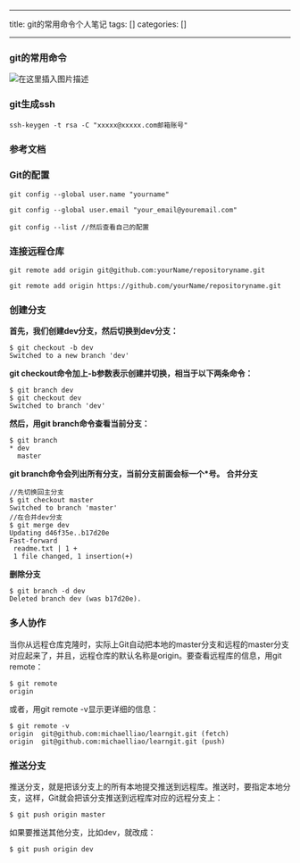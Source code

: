
--- 
title:  git的常用命令个人笔记 
tags: []
categories: [] 

---
### git的常用命令

<img src="https://imgconvert.csdnimg.cn/aHR0cHM6Ly9pbWFnZXMyMDE1LmNuYmxvZ3MuY29tL2Jsb2cvMTAwOTY4Ni8yMDE2MDgvMTAwOTY4Ni0yMDE2MDgyNDEwMDEyNzg3MC0xODIwNzg2ODM2LnBuZw" alt="在这里插入图片描述">

### git生成ssh

```
ssh-keygen -t rsa -C "xxxxx@xxxxx.com邮箱账号"

```

### 参考文档



### Git的配置

```
git config --global user.name "yourname"

git config --global user.email "your_email@youremail.com"

git config --list //然后查看自己的配置

```

### 连接远程仓库

```
git remote add origin git@github.com:yourName/repositoryname.git

git remote add origin https://github.com/yourName/repositoryname.git

```

### 创建分支

**首先，我们创建dev分支，然后切换到dev分支：**

```
$ git checkout -b dev
Switched to a new branch 'dev'

```

**git checkout命令加上-b参数表示创建并切换，相当于以下两条命令：**

```
$ git branch dev
$ git checkout dev
Switched to branch 'dev'

```

**然后，用git branch命令查看当前分支：**

```
$ git branch
* dev
  master

```

**git branch命令会列出所有分支，当前分支前面会标一个*号。** **合并分支**

```
//先切换回主分支
$ git checkout master
Switched to branch 'master'
//在合并dev分支
$ git merge dev
Updating d46f35e..b17d20e
Fast-forward
 readme.txt | 1 +
 1 file changed, 1 insertion(+)

```

**删除分支**

```
$ git branch -d dev
Deleted branch dev (was b17d20e).

```

### 多人协作

>  
 当你从远程仓库克隆时，实际上Git自动把本地的master分支和远程的master分支对应起来了，并且，远程仓库的默认名称是origin。要查看远程库的信息，用git remote： 


```
$ git remote
origin

```

>  
 或者，用git remote -v显示更详细的信息： 


```
$ git remote -v
origin  git@github.com:michaelliao/learngit.git (fetch)
origin  git@github.com:michaelliao/learngit.git (push)

```

### 推送分支

>  
 推送分支，就是把该分支上的所有本地提交推送到远程库。推送时，要指定本地分支，这样，Git就会把该分支推送到远程库对应的远程分支上： 


```
$ git push origin master

```

>  
 如果要推送其他分支，比如dev，就改成： 


```
$ git push origin dev

```
